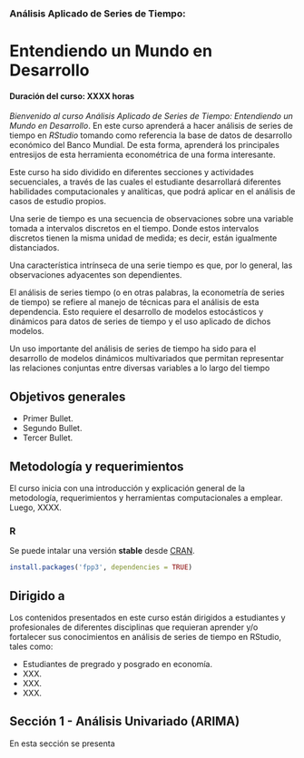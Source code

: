 ### Análisis Aplicado de Series de Tiempo: 
# Entendiendo un Mundo en Desarrollo
#### Duración del curso: XXXX horas
_Bienvenido al curso Análisis Aplicado de Series de Tiempo: Entendiendo un Mundo en Desarrollo_. En este curso aprenderá a hacer análisis de series de tiempo en _RStudio_ tomando como referencia la base de datos de desarrollo económico del Banco Mundial. De esta forma, aprenderá los principales entresijos de esta herramienta econométrica de una forma interesante.

Este curso ha sido dividido en diferentes secciones y actividades secuenciales, a través de las cuales el estudiante desarrollará diferentes habilidades computacionales y analíticas, que podrá aplicar en el análisis de casos de estudio propios.

Una serie de tiempo es una secuencia de observaciones sobre una variable tomada a intervalos discretos en el tiempo. Donde estos intervalos discretos tienen la misma unidad de medida; es decir, están igualmente distanciados.

Una característica intrínseca de una serie tiempo es que, por lo general, las observaciones adyacentes son dependientes. 

El análisis de series tiempo (o en otras palabras, la econometría de series de tiempo) se refiere al manejo de técnicas para el análisis de esta dependencia. Esto requiere el desarrollo de modelos estocásticos y dinámicos para datos de series de tiempo y el uso aplicado de dichos modelos.

Un uso importante del análisis de series de tiempo ha sido para el desarrollo de modelos dinámicos multivariados que permitan representar las relaciones conjuntas entre diversas variables a lo largo del tiempo

## Objetivos generales

* Primer Bullet.
* Segundo Bullet.
* Tercer Bullet.

## Metodología y requerimientos

El curso inicia con una introducción y explicación general de la metodología, requerimientos y herramientas computacionales a emplear. Luego, XXXX.

### R

Se puede intalar una versión **stable** desde [CRAN](https://cran.r-project.org/package=fpp3).

``` r
install.packages('fpp3', dependencies = TRUE)
```

## Dirigido a

Los contenidos presentados en este curso están dirigidos a estudiantes y profesionales de diferentes disciplinas que requieran aprender y/o fortalecer sus conocimientos en análisis de series de tiempo en RStudio, tales como:

* Estudiantes de pregrado y posgrado en economía.
* XXX.
* XXX. 
* XXX.

## Sección 1 - Análisis Univariado (ARIMA)

En esta sección se presenta 

